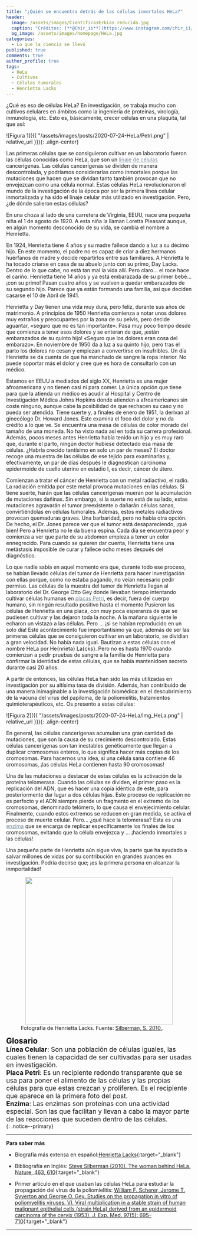 ```yaml
---
title: "¿Quién se encuentra detrás de las células inmortales HeLa?"
header:
  image: /assets/images/CientificasErbias_reducida.jpg
  caption: "Créditos: [**@Chir_ii**](https://www.instagram.com/chir_ii/?hl=en)"
  og_image: /assets/images/homepage/HeLa.jpg
categories:
  - Lo que la ciencia se llevó
published: true
comments: true
author_profile: true
tags:
  - HeLa
  - Cultivos
  - Células tumorales
  - Henrietta Lacks 
--- 
```


¿Qué es eso de células HeLa? En investigación, se trabaja mucho con cultivos celulares en ámbitos como la ingeniería de proteínas, virología, inmunología, etc.
Esto es, básicamente, crecer células en una plaquita, tal que así: 

![Figura 1]({{ "/assets/images/posts/2020-07-24-HeLa/Petri.png" | relative_url }}){: .align-center}

Las primeras células que se consiguieron cultivar en un laboratorio fueron las células conocidas como HeLa, que son un <a style="color:lightslategray" 
href="https://lperezchirinos.github.io/blog/lo%20que%20la%20ciencia%20se%20llevo/HeLa/index.html#target">linaje de células</a> 
cancerígenas. Las células cancerígenas se dividen de manera descontrolada, y podríamos considerarlas como inmortales porque las mutaciones que
hacen que se dividan tanto también provocan que no envejezcan como una célula normal. Estas células HeLa revolucionaron el mundo de la investigación de la
época por ser la primera línea celular inmortalizada y ha sido el linaje celular más utilizado en investigación. Pero, ¿de dónde salieron estas células?

En una choza al lado de una carretera de Virginia, EEUU, nace una pequeña niña el 1 de agosto de 1920. A esta niña la llaman Loretta Pleasant aunque, en algún 
momento desconocido de su vida, se cambia el nombre a Henrietta.
 
En 1924, Henrietta tiene 4 años y su madre fallece dando a luz a su décimo hijo. En este momento, el padre no es capaz de criar a diez hermanos huérfanos de madre
y decide repartirlos entre sus familiares. A Henrietta le ha tocado criarse en casa de su abuelo junto con su primo, Day Lacks. Dentro de lo que cabe, no está 
tan mal la vida allí. Pero claro… el roce hace el cariño. Henrietta tiene 14 años y ya está embarazada de su primer bebé… ¡con su primo! Pasan cuatro años y se
vuelven a quedar embarazados de su segundo hijo. Parece que ya están formando una familia, así que deciden casarse el 10 de Abril de 1941.
  
Henrietta y Day tienen una vida muy dura, pero feliz, durante sus años de matrimonio. A principios de 1950 Henrietta comienza a notar unos dolores muy extraños 
y preocupantes por la zona de su pelvis, pero decide aguantar, «seguro que no es tan importante». Pasa muy poco tiempo desde que comienza a tener esos dolores 
y se enteran de que, ¡están embarazados de su quinto hijo! «Seguro que los dolores eran cosa del embarazo». En noviembre de 1950 da a luz a su quinto hijo, pero
tras el parto los dolores no cesan y empiezan a convertirse en insufribles. Un día Henrietta se da cuenta de que ha manchado de sangre la ropa interior. No puede
soportar más el dolor y cree que es hora de consultarlo con un médico.
 
Estamos en EEUU a mediados del siglo XX, Henrietta es una mujer afroamericana y no tienen casi ni para comer. La única opción que tiene para que la atienda un
médico es acudir al Hospital y Centro de Investigación Médica Johns Hopkins donde atienden a afroamericanos sin coste ninguno, aunque cabe la posibilidad de que
rechacen su caso y no pueda ser atendida. Tiene suerte y, a finales de enero de 1951, la derivan al ginecólogo Dr. Howard Jones. Este examina el foco del dolor
y no da crédito a lo que ve. Se encuentra una masa de células de color morado del tamaño de una moneda. No ha visto nada así en toda su carrera profesional. 
Además, pocos meses antes Henrietta había tenido un hijo y es muy raro que, durante el parto, ningún doctor hubiese detectado esa masa de células. ¿Habría 
crecido tantísimo en solo un par de meses? El doctor recoge una muestra de las células de ese tejido para examinarlas y, efectivamente, un par de días después 
le diagnostican carcinoma epidermoide de cuello uterino en estadio I, es decir, cáncer de útero.
 
Comienzan a tratar el cáncer de Henrietta con un metal radiactivo, el radio. La radiación emitida por este metal provoca mutaciones en las células. Si tiene 
suerte, harán que las células cancerígenas mueran por la acumulación de mutaciones dañinas. Sin embargo, si la suerte no está de su lado, estas mutaciones 
agravarán el tumor preexistente o dañarán células sanas, convirtiéndolas en células tumorales. Además, estos metales radiactivos provocan quemaduras graves. 
Una barbaridad, pero no había otra opción. De hecho, el Dr. Jones parece ver que el tumor está desapareciendo, ¡qué bien! Pero a Henrietta no le da buena espina.
Cada día se encuentra peor y comienza a ver que parte de su abdomen empieza a tener un color ennegrecido. Para cuando se quieren dar cuenta, Henrietta tiene una
metástasis imposible de curar y fallece ocho meses después del diagnóstico.
 
Lo que nadie sabía en aquel momento era que, durante todo ese proceso, se habían llevado células del tumor de Henrietta para hacer investigación con ellas 
porque, como no estaba pagando, no veían necesario pedir permiso. Las células de la muestra del tumor de Henrietta llegan al laboratorio del Dr. George Otto 
Gey donde llevaban tiempo intentando cultivar células humanas en <a style="color:lightslategray" 
href="https://lperezchirinos.github.io/blog/lo%20que%20la%20ciencia%20se%20llevo/HeLa/index.html#target">placas Petri</a>, 
es decir, fuera del cuerpo humano, sin ningún resultado positivo hasta el momento.Pusieron las células de Henrietta en una placa, con muy poca esperanza de que 
se pudiesen cultivar y las dejaron toda la noche. A la mañana siguiente le echaron un vistazo a las células. Pero … ¡si se habían reproducido en un solo día! 
Este acontecimiento fue importantísimo ya que, además de ser las primeras células que se consiguieron cultivar en un laboratorio, se dividían a gran velocidad. 
No había nada igual. Bautizan a estas células con el nombre HeLa por He{nrieta} La{cks}. Pero no es hasta 1970 cuando comienzan a pedir pruebas de sangre a la 
familia de Henrietta para confirmar la identidad de estas células, que se había mantenidoen secreto durante casi 20 años.
 
A partir de entonces, las células HeLa han sido las más utilizadas en investigación por su altísima tasa de división. Además, han contribuido de una manera
inimaginable a la investigación biomédica: en el descubrimiento de la vacuna del virus del papiloma, de la poliomielitis, tratamientos quimioterapéuticos,
etc. Os presento a estas células:

![Figura 2]({{ "/assets/images/posts/2020-07-24-HeLa/Img_HeLa.png" | relative_url }}){: .align-center}
	       
En general, las células cancerígenas acumulan una gran cantidad de mutaciones, que son la causa de su crecimiento descontrolado. Estas células cancerígenas
son tan inestables genéticamente que llegan a duplicar cromosomas enteros, lo que significa hacer más copias de los cromosomas. Para hacernos una idea, si una
célula sana contiene 46 cromosomas, ¡las células HeLa contienen hasta 90 cromosomas! 

Una de las mutaciones a destacar de estas células es la activación de la proteína telomerasa. Cuando las células se dividen, el primer paso es la replicación 
del ADN, que es hacer una copia idéntica de este, para posteriormente dar lugar a dos células hijas. Este proceso de replicación no es perfecto y el ADN siempre
pierde un fragmento en el extremo de los cromosomas, denominado telómero, lo que causa el envejecimiento celular. Finalmente, cuando estos extremos se reducen
en gran medida, se activa el proceso de muerte celular. Pero… ¿qué hace la telomerasa? Esta es una <a style="color:lightslategray" 
href="https://lperezchirinos.github.io/blog/lo%20que%20la%20ciencia%20se%20llevo/HeLa/index.html#target">enzima</a> que se encarga de 
replicar específicamente los finales de los cromosomas, evitando que la célula envejezca y … ¡haciendo inmortales a las células!
 
Una pequeña parte de Henrietta aún sigue viva, la parte que ha ayudado a salvar millones de vidas por su contribución en grandes avances en investigación.
Podría decirse que; ¡es la primera persona en alcanzar la inmportalidad!   	

<style>
img {
  display: block;
  margin-left: auto;
  margin-right: auto;
}
</style>
<figure>
	<img src="{{ site.url }}{{ site.baseurl }}/assets/images/posts/2020-07-24-HeLa/Henrietta_Lacks.jpeg" style="width:400px" class="center">
	<figcaption> Fotografía de Henrietta Lacks. Fuente: <a href="https://doi.org/10.1038/463610a" target="_blank"> Silberman, S. 2010.</a>.</figcaption>
</figure>

<span style="font-size:1.5em"><a id="target" style= "color:black"><b>Glosario</b></a></span>
&nbsp;   
<span style="font-size:1.25em">
**Línea Celular**: Son una población de células iguales, las cuales tienen la capacidad de ser cultivadas para ser usadas en investigación.        
**Placa Petri**: Es un recipiente redondo transparente que se usa para poner el alimento de las células y las propias células para que estas crezcan y proliferen. Es el recipiente que aparece en la primera foto del post.               
**Enzima**: Las enzimas son proteínas con una actividad especial. Son las que facilitan y llevan a cabo la mayor parte de las reacciones que suceden dentro de las células.        
</span>
{: .notice--primary}

---
**Para saber más**

* Biografía más extensa en español:[Henrietta Lacks](https://biographics.org/henrietta-lacks-bigraphy-the-immortal-woman/){:target="_blank"} 

* Bibliografía en Inglés: [Steve Silberman (2010). The woman behind HeLa. Nature, 463, 610](https://doi.org/10.1038/463610a){:target="_blank"}

* Primer artículo en el que usaban las células HeLa para estudiar la propagación del virus de la poliomielitis: [William F. Scherer, Jerome T. Syverton and George O. Gey. Studies on the propagation in vitro of poliomyelitis viruses. VI. Viral multiplication in a stable strain of human malignant epithelial cells (strain HeLa) derived from an epidermoid carcinoma of the cervix (1953). J. Exp. Med. 97(5): 695–710](10.1084/jem.97.5.695){:target="_blank"}

---
